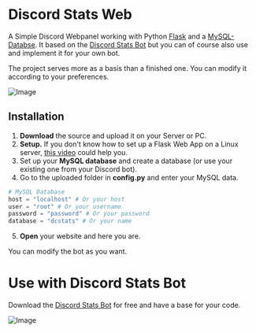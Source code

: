 # Discord Stats Web
A Simple Discord Webpanel working with Python [Flask](https://flask.palletsprojects.com/en/2.0.x/) and a [MySQL-Databse](https://www.mysql.com/de/). It based on the [Discord Stats Bot](https://github.com/teraprath/discord-stats-bot) but you can of course also use and implement it for your own bot.

The project serves more as a basis than a finished one. You can modify it according to your preferences.

![Image](https://i.imgur.com/diEMgmM.png)

## Installation

1. **Download** the source and upload it on your Server or PC.
2. **Setup.** If you don't know how to set up a Flask Web App on a Linux server, [this video](https://www.youtube.com/watch?v=YFBRVJPhDGY) could help you.
3. Set up your **MySQL database** and create a database (or use your existing one from your Discord bot).
4. Go to the uploaded folder in **config.py** and enter your MySQL data.
```python
# MySQL Database
host = "localhost" # Or your host
user = "root" # Or your username
password = "password" # Or your password
database = "dcstats" # Or your name
```
5. **Open** your website and here you are.

You can modify the bot as you want.

# Use with Discord Stats Bot

Download the [Discord Stats Bot](https://github.com/teraprath/discord-stats-bot) for free and have a base for your code.

![Image](https://i.imgur.com/ZX2R5Fb.png)
